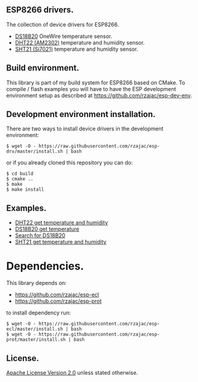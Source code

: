 ## ESP8266 drivers.

The collection of device drivers for ESP8266.

- [DS18B20](src/esp_ds18b20) OneWire temperature sensor.
- [DHT22 (AM2302)](src/esp_dht22) temperature and humidity sensor.
- [SHT21 (Si7021)](src/esp_sht21) temperature and humidity sensor.

## Build environment.

This library is part of my build system for ESP8266 based on CMake.
To compile / flash examples you will have to have the ESP development 
environment setup as described at https://github.com/rzajac/esp-dev-env.

## Development environment installation.

There are two ways to install device drivers in the development environment:

```
$ wget -O - https://raw.githubusercontent.com/rzajac/esp-drv/master/install.sh | bash
```

or if you already cloned this repository you can do:

```
$ cd build
$ cmake ..
$ make
$ make install
```

## Examples.

- [DHT22 get temperature and humidity](examples/dht22)
- [DS18B20 get temperature](examples/ds18b20_temp)
- [Search for DS18B20](examples/ds18b20_search)
- [SHT21 get temperature and humidity](examples/sht21)

# Dependencies.

This library depends on:

- https://github.com/rzajac/esp-ecl
- https://github.com/rzajac/esp-prot

to install dependency run:

```
$ wget -O - https://raw.githubusercontent.com/rzajac/esp-ecl/master/install.sh | bash
$ wget -O - https://raw.githubusercontent.com/rzajac/esp-prot/master/install.sh | bash
```

## License.

[Apache License Version 2.0](LICENSE) unless stated otherwise.
